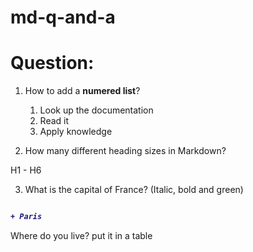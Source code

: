 # md-q-and-a
# Question:
1. How to add a **numered list**?

	1. Look up the documentation
	2. Read it
	3. Apply knowledge

2. How many different heading sizes in Markdown?

H1 - H6

3. What is the capital of France? (Italic, bold and green)
<b><i>
```diff

+ Paris

```
</i></b>

Where do you live? put it in a table
